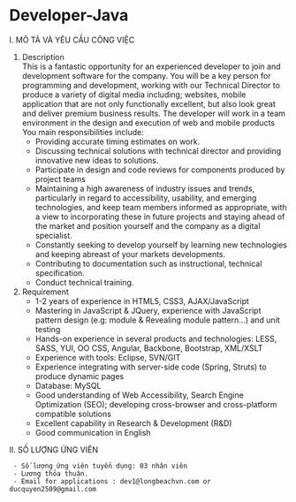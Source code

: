 # Developer-Java
I. MÔ TẢ VÀ YÊU CẦU CÔNG VIỆC
 1. Description  
    This is a fantastic opportunity for an experienced developer to join and development software for the company. You will be a key person for programming and development, working with our Technical Director to produce a variety of digital media including; websites, mobile application that are not only functionally excellent, but also look great and deliver premium business results.
    The developer will work in a team environment in the design and execution of web and mobile products
    You main responsibilities include:
    - Providing accurate timing estimates on work.
    - Discussing technical solutions with technical director and providing innovative new ideas to solutions.
    - Participate in design and code reviews for components produced by project teams
    - Maintaining a high awareness of industry issues and trends, particularly in regard to accessibility, usability, and emerging technologies, and keep team members informed as appropriate, with a view to incorporating these in future projects and staying ahead of the market and position yourself and the company as a digital specialist.
    - Constantly seeking to develop yourself by learning new technologies and keeping abreast of your markets developments.
    - Contributing to documentation such as instructional, technical specification.
    - Conduct technical training.
 2. Requirement  
    - 1-2 years of experience in HTML5, CSS3, AJAX/JavaScript
    - Mastering in JavaScript & JQuery, experience with JavaScript pattern design (e.g: module & Revealing module pattern…) and unit testing
    - Hands-on experience in several products and technologies: LESS, SASS, YUI, OO CSS, Angular, Backbone, Bootstrap, XML/XSLT
    - Experience with tools: Eclipse, SVN/GIT
    - Experience integrating with server-side code (Spring, Struts) to produce dynamic pages
    - Database: MySQL
    - Good understanding of Web Accessibility, Search Engine Optimization (SEO); developing cross-browser and cross-platform compatible solutions
    - Excellent capability in Research & Development (R&D)
    - Good communication in English


II. SỐ LƯỢNG ỨNG VIÊN

     - Số lượng ứng viên tuyển dụng: 03 nhân viên
     - Lương thỏa thuận.
     - Email for applications : dev1@longbeachvn.com or ducquyen2509@gmail.com

